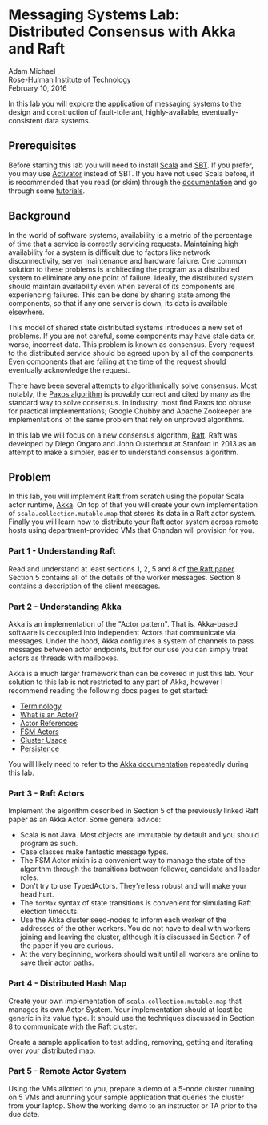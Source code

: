 # Messaging Systems Lab: <br/> Distributed Consensus with Akka and Raft

Adam Michael  
Rose-Hulman Institute of Technology  
February 10, 2016

In this lab you will explore the application of messaging systems to the design and construction of fault-tolerant, highly-available, eventually-consistent data systems.


## Prerequisites

Before starting this lab you will need to install [Scala](http://www.scala-lang.org/download/install.html) and [SBT](http://www.scala-sbt.org/0.13/docs/Setup.html). If you prefer, you may use [Activator](https://www.typesafe.com/activator/download) instead of SBT. If you have not used Scala before, it is recommended that you read (or skim) through the [documentation](http://www.scala-lang.org/documentation/) and go through some [tutorials](http://www.scala-lang.org/docu/files/ScalaTutorial.pdf).


## Background

In the world of software systems, availability is a metric of the percentage of time that a service is correctly servicing requests. Maintaining high availability for a system is difficult due to factors like network disconnectivity, server maintenance and hardware failure. One common solution to these problems is architecting the program as a distributed system to eliminate any one point of failure. Ideally, the distributed system should maintain availability even when several of its components are experiencing failures. This can be done by sharing state among the components, so that if any one server is down, its data is available elsewhere.

This model of shared state distributed systems introduces a new set of problems. If you are not careful, some components may have stale data or, worse, incorrect data. This problem is known as consensus. Every request to the distributed service should be agreed upon by all of the components. Even components that are failing at the time of the request should eventually acknowledge the request.

There have been several attempts to algorithmically solve consensus. Most notably, the [Paxos algorithm](http://research.microsoft.com/en-us/um/people/lamport/pubs/lamport-paxose.pdf) is provably correct and cited by many as the standard way to solve consensus. In industry, most find Paxos too obtuse for practical implementations; Google Chubby and Apache Zookeeper are implementations of the same problem that rely on unproved algorithms.

In this lab we will focus on a new consensus algorithm, [Raft](https://raft.github.io). Raft was developed by Diego Ongaro and John Ousterhout at Stanford in 2013 as an attempt to make a simpler, easier to understand consensus algorithm.


## Problem

In this lab, you will implement Raft from scratch using the popular Scala actor runtime, [Akka](https://akka.io). On top of that you will create your own implementation of `scala.collection.mutable.map` that stores its data in a Raft actor system. Finally you will learn how to distribute your Raft actor system across remote hosts using department-provided VMs that Chandan will provision for you.

### Part 1 - Understanding Raft

Read and understand at least sections 1, 2, 5 and 8 of [the Raft paper](http://ramcloud.stanford.edu/raft.pdf). Section 5 contains all of the details of the worker messages. Section 8 contains a description of the client messages.

### Part 2 - Understanding Akka

Akka is an implementation of the "Actor pattern". That is, Akka-based software is decoupled into independent Actors that communicate via messages. Under the hood, Akka configures a system of channels to pass messages between actor endpoints, but for our use you can simply treat actors as threads with mailboxes.

Akka is a much larger framework than can be covered in just this lab. Your solution to this lab is not restricted to any part of Akka, however I recommend reading the following docs pages to get started:

- [Terminology](http://doc.akka.io/docs/akka/2.4.1/general/terminology.html)
- [What is an Actor?](http://doc.akka.io/docs/akka/2.4.1/general/actors.html)
- [Actor References](http://doc.akka.io/docs/akka/2.4.1/general/addressing.html)
- [FSM Actors](http://doc.akka.io/docs/akka/2.4.1/scala/fsm.html)
- [Cluster Usage](http://doc.akka.io/docs/akka/2.4.1/scala/cluster-usage.html)
- [Persistence](http://doc.akka.io/docs/akka/2.4.1/scala/persistence.html)

You will likely need to refer to the [Akka documentation](http://doc.akka.io/docs/akka/2.4.1/scala.html) repeatedly during this lab.

### Part 3 - Raft Actors

Implement the algorithm described in Section 5 of the previously linked Raft paper as an Akka Actor. Some general advice:

- Scala is not Java. Most objects are immutable by default and you should program as such.
- Case classes make fantastic message types.
- The FSM Actor mixin is a convenient way to manage the state of the algorithm through the transitions between follower, candidate and leader roles.
- Don't try to use TypedActors. They're less robust and will make your head hurt.
- The `forMax` syntax of state transitions is convenient for simulating Raft election timeouts.
- Use the Akka cluster seed-nodes to inform each worker of the addresses of the other workers. You do not have to deal with workers joining and leaving the cluster, although it is discussed in Section 7 of the paper if you are curious.
- At the very beginning, workers should wait until all workers are online to save their actor paths.

### Part 4 - Distributed Hash Map

Create your own implementation of `scala.collection.mutable.map` that manages its own Actor System. Your implementation should at least be generic in its value type. It should use the techniques discussed in Section 8 to communicate with the Raft cluster.

Create a sample application to test adding, removing, getting and iterating over your distributed map.

### Part 5 - Remote Actor System

Using the VMs allotted to you, prepare a demo of a 5-node cluster running on 5 VMs and arunning your sample application that queries the cluster from your laptop. Show the working demo to an instructor or TA prior to the due date.
